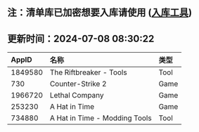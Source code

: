 ## 注：清单库已加密想要入库请使用 ([入库工具](https://github.com/BlankTMing/ManifestAutoUpdate/releases))

## 更新时间：2024-07-08 08:30:22
| AppID | 名称 | 类型  |
| :-------------------- | :----------------------------- | :----------- |
| 1849580 | The Riftbreaker - Tools| Tool |
| 730 | Counter-Strike 2| Game |
| 1966720 | Lethal Company| Game |
| 253230 | A Hat in Time| Game |
| 734880 | A Hat in Time - Modding Tools| Tool |

